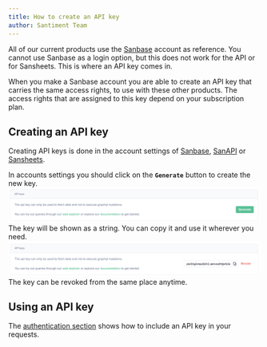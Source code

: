 ```yaml
---
title: How to create an API key
author: Santiment Team
---
```


All of our current products use the [Sanbase](https://app.santiment.net)
account as reference. You cannot use Sanbase as a login
option, but this does not work for the API or for Sansheets. This is
where an API key comes in.

When you make a Sanbase account you are able to create an API key that
carries the same access rights, to use with these other products. The
access rights that are assigned to this key depend on your
subscription plan.

## Creating an API key

Creating API keys is done in the account settings of
[Sanbase](https://app.santiment.net/account),
[SanAPI](https://api.santiment.net/account) or
[Sansheets](https://sheets.santiment.net/account).

In accounts settings you should click on the **`Generate`** button to
create the new key.
![generate apikey button](generate-apikey-button.png)
The key will be shown as a string. You can copy it
and use it wherever you need.
![revoke apikey button](revoke-apikey-button.png)
The key can be revoked from the same place anytime.

## Using an API key

The [authentication section](/sanapi#authentication) shows how to include an API key in your requests.
